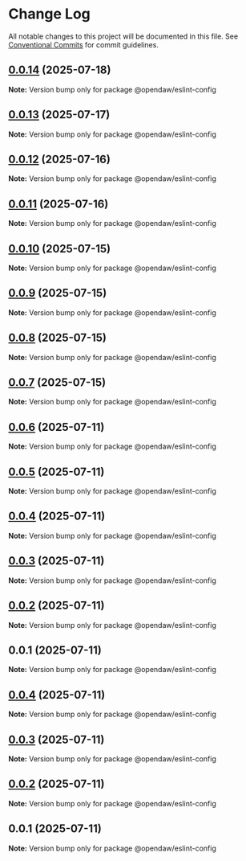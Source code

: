 # Change Log

All notable changes to this project will be documented in this file.
See [Conventional Commits](https://conventionalcommits.org) for commit guidelines.

## [0.0.14](https://github.com/andremichelle/openDAW/compare/@opendaw/eslint-config@0.0.13...@opendaw/eslint-config@0.0.14) (2025-07-18)

**Note:** Version bump only for package @opendaw/eslint-config

## [0.0.13](https://github.com/andremichelle/openDAW/compare/@opendaw/eslint-config@0.0.12...@opendaw/eslint-config@0.0.13) (2025-07-17)

**Note:** Version bump only for package @opendaw/eslint-config

## [0.0.12](https://github.com/andremichelle/openDAW/compare/@opendaw/eslint-config@0.0.11...@opendaw/eslint-config@0.0.12) (2025-07-16)

**Note:** Version bump only for package @opendaw/eslint-config

## [0.0.11](https://github.com/andremichelle/openDAW/compare/@opendaw/eslint-config@0.0.10...@opendaw/eslint-config@0.0.11) (2025-07-16)

**Note:** Version bump only for package @opendaw/eslint-config

## [0.0.10](https://github.com/andremichelle/openDAW/compare/@opendaw/eslint-config@0.0.9...@opendaw/eslint-config@0.0.10) (2025-07-15)

**Note:** Version bump only for package @opendaw/eslint-config

## [0.0.9](https://github.com/andremichelle/openDAW/compare/@opendaw/eslint-config@0.0.8...@opendaw/eslint-config@0.0.9) (2025-07-15)

**Note:** Version bump only for package @opendaw/eslint-config

## [0.0.8](https://github.com/andremichelle/openDAW/compare/@opendaw/eslint-config@0.0.7...@opendaw/eslint-config@0.0.8) (2025-07-15)

**Note:** Version bump only for package @opendaw/eslint-config

## [0.0.7](https://github.com/andremichelle/openDAW/compare/@opendaw/eslint-config@0.0.6...@opendaw/eslint-config@0.0.7) (2025-07-15)

**Note:** Version bump only for package @opendaw/eslint-config

## [0.0.6](https://github.com/andremichelle/openDAW/compare/@opendaw/eslint-config@0.0.5...@opendaw/eslint-config@0.0.6) (2025-07-11)

**Note:** Version bump only for package @opendaw/eslint-config

## [0.0.5](https://github.com/andremichelle/openDAW/compare/@opendaw/eslint-config@0.0.4...@opendaw/eslint-config@0.0.5) (2025-07-11)

**Note:** Version bump only for package @opendaw/eslint-config

## [0.0.4](https://github.com/andremichelle/openDAW/compare/@opendaw/eslint-config@0.0.3...@opendaw/eslint-config@0.0.4) (2025-07-11)

**Note:** Version bump only for package @opendaw/eslint-config

## [0.0.3](https://github.com/andremichelle/openDAW/compare/@opendaw/eslint-config@0.0.2...@opendaw/eslint-config@0.0.3) (2025-07-11)

**Note:** Version bump only for package @opendaw/eslint-config

## [0.0.2](https://github.com/andremichelle/openDAW/compare/@opendaw/eslint-config@0.0.1...@opendaw/eslint-config@0.0.2) (2025-07-11)

**Note:** Version bump only for package @opendaw/eslint-config

## 0.0.1 (2025-07-11)

**Note:** Version bump only for package @opendaw/eslint-config

## [0.0.4](https://github.com/andremichelle/opendaw-turbo/compare/@opendaw/eslint-config@0.0.3...@opendaw/eslint-config@0.0.4) (2025-07-11)

**Note:** Version bump only for package @opendaw/eslint-config

## [0.0.3](https://github.com/andremichelle/opendaw-turbo/compare/@opendaw/eslint-config@0.0.2...@opendaw/eslint-config@0.0.3) (2025-07-11)

**Note:** Version bump only for package @opendaw/eslint-config

## [0.0.2](https://github.com/andremichelle/opendaw-turbo/compare/@opendaw/eslint-config@0.0.1...@opendaw/eslint-config@0.0.2) (2025-07-11)

**Note:** Version bump only for package @opendaw/eslint-config

## 0.0.1 (2025-07-11)

**Note:** Version bump only for package @opendaw/eslint-config
